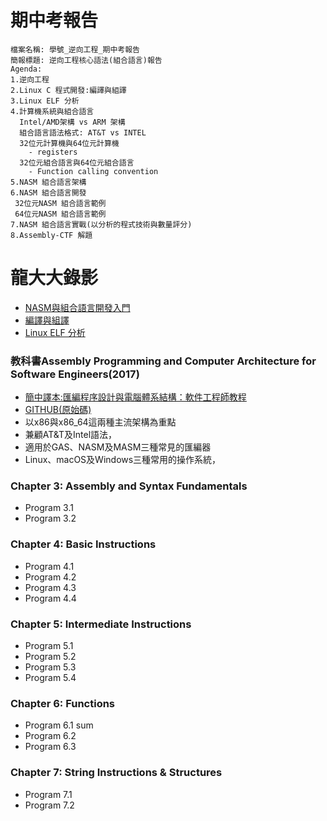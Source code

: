 # 期中考報告
```
檔案名稱: 學號_逆向工程_期中考報告
簡報標題: 逆向工程核心語法(組合語言)報告
Agenda:
1.逆向工程
2.Linux C 程式開發:編譯與組譯
3.Linux ELF 分析
4.計算機系統與組合語言
  Intel/AMD架構 vs ARM 架構
  組合語言語法格式: AT&T vs INTEL
  32位元計算機與64位元計算機
    - registers
  32位元組合語言與64位元組合語言
    - Function calling convention 
5.NASM 組合語言架構
6.NASM 組合語言開發
 32位元NASM 組合語言範例
 64位元NASM 組合語言範例
7.NASM 組合語言實戰(以分析的程式技術與數量評分)
8.Assembly-CTF 解題
```
# 龍大大錄影
- [NASM與組合語言開發入門](https://youtu.be/1aWERf19I5A)
- [編譯與組譯](https://youtu.be/oWugDwITzLg)
- [Linux ELF 分析]()


### 教科書Assembly Programming and Computer Architecture for Software Engineers(2017) 
- [簡中譯本:匯編程序設計與電腦體系結構：軟件工程師教程](https://www.tenlong.com.tw/products/9787111615163) 
- [GITHUB(原始碼)](https://github.com/brianrhall/Assembly)
- 以x86與x86_64這兩種主流架構為重點
- 兼顧AT&T及Intel語法，
- 適用於GAS、NASM及MASM三種常見的匯編器
- Linux、macOS及Windows三種常用的操作系統，

### Chapter 3: Assembly and Syntax Fundamentals
- Program 3.1
- Program 3.2
### Chapter 4: Basic Instructions
- Program 4.1
- Program 4.2
- Program 4.3
- Program 4.4
### Chapter 5: Intermediate Instructions
- Program 5.1
- Program 5.2
- Program 5.3
- Program 5.4
### Chapter 6: Functions
- Program 6.1 sum
- Program 6.2
- Program 6.3
### Chapter 7: String Instructions & Structures
- Program 7.1
- Program 7.2
